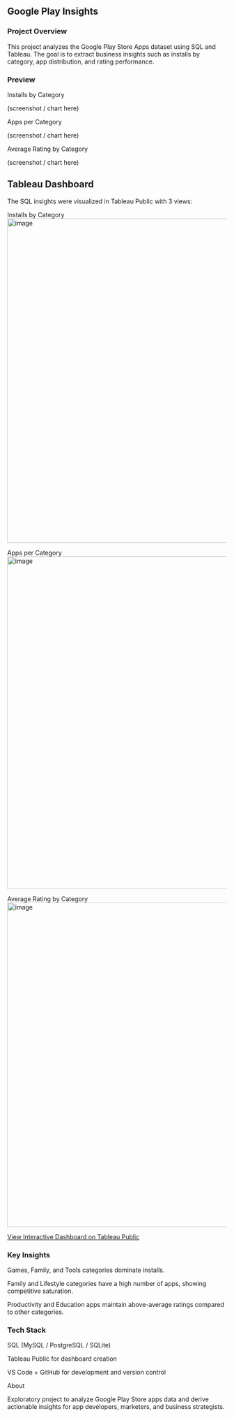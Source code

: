 ## Google Play Insights
### Project Overview

This project analyzes the Google Play Store Apps dataset using SQL and Tableau.
The goal is to extract business insights such as installs by category, app distribution, and rating performance.

### Preview

Installs by Category

(screenshot / chart here)

Apps per Category

(screenshot / chart here)

Average Rating by Category

(screenshot / chart here)

## Tableau Dashboard

The SQL insights were visualized in Tableau Public with 3 views:

Installs by Category 
<img width="1821" height="743" alt="image" src="https://github.com/user-attachments/assets/78778bc9-3a97-4df8-93ba-1cc3f4dd2050" />


Apps per Category 
<img width="1836" height="762" alt="image" src="https://github.com/user-attachments/assets/4aa97964-8eab-4bbb-ab98-3f3b3c1aaec3" />


Average Rating by Category 
<img width="1840" height="743" alt="image" src="https://github.com/user-attachments/assets/e287f3ed-5fdd-47a0-84a1-8f3a0ab66dd7" />


[View Interactive Dashboard on Tableau Public](https://public.tableau.com/app/profile/avantika.agarwal5632/viz/GooglePlayStoreInsights_17576047609950/Dashboard1)

### Key Insights

Games, Family, and Tools categories dominate installs.

Family and Lifestyle categories have a high number of apps, showing competitive saturation.

Productivity and Education apps maintain above-average ratings compared to other categories.

### Tech Stack

SQL (MySQL / PostgreSQL / SQLite)

Tableau Public for dashboard creation

VS Code + GitHub for development and version control

About

Exploratory project to analyze Google Play Store apps data and derive actionable insights for app developers, marketers, and business strategists.
